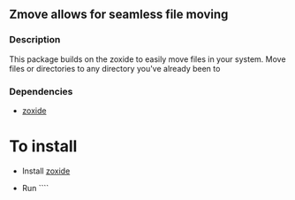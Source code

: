## Zmove allows for seamless file moving 


### Description
This package builds on the zoxide to easily move files in your system. 
Move files or directories to any directory you've already been to


### Dependencies
 - [zoxide](https://github.com/ajeetdsouza/zoxide)

# To install

- Install [zoxide](https://github.com/ajeetdsouza/zoxide)

- Run ````
